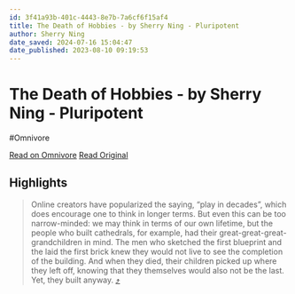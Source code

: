 ```yaml
---
id: 3f41a93b-401c-4443-8e7b-7a6cf6f15af4
title: The Death of Hobbies - by Sherry Ning - Pluripotent
author: Sherry Ning
date_saved: 2024-07-16 15:04:47
date_published: 2023-08-10 09:19:53
---
```


# The Death of Hobbies - by Sherry Ning - Pluripotent
#Omnivore

[Read on Omnivore](https://omnivore.app/me/the-death-of-hobbies-by-sherry-ning-pluripotent-190bceed4ee)
[Read Original](https://www.theplurisociety.com/p/the-death-of-hobbies)

## Highlights

> Online creators have popularized the saying, “play in decades”, which does encourage one to think in longer terms. But even this can be too narrow-minded: we may think in terms of our own lifetime, but the people who built cathedrals, for example, had their great-great-great-grandchildren in mind. The men who sketched the first blueprint and the laid the first brick knew they would not live to see the completion of the building. And when they died, their children picked up where they left off, knowing that they themselves would also not be the last. Yet, they built anyway. [⤴️](https://omnivore.app/me/the-death-of-hobbies-by-sherry-ning-pluripotent-190bceed4ee#edc51412-5dab-40b3-b401-97cffcfb6340) 

